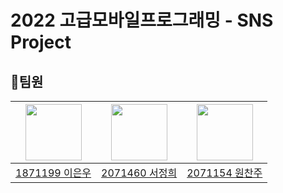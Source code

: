 # 2022 고급모바일프로그래밍 - SNS Project

## :bust_in_silhouette:팀원
| <a href="https://github.com/rloJo"><img src="https://avatars.githubusercontent.com/u/114863642?v=4" width="90" height="90"></a> | <a href="https://github.com/SeoJeongHui"><img src="https://avatars.githubusercontent.com/u/92327500?v=4" width="90" height="90"></a> | <a href="https://github.com/wonchanjoo"><img src="https://avatars.githubusercontent.com/u/92321183?v=4" width="90" height="90"></a> |
| ----- | ----- | ----- |
| [1871199 이은우](https://github.com/rloJo) | [2071460 서정희](https://github.com/SeoJeongHui) | [2071154 원찬주](https://github.com/wonchanjoo) | 

